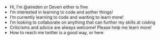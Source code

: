 -  Hi, I’m @aireden or Deven either is fine
-  I’m interested in learning to code and aother things!
-  I’m currently learning to code and wanting to learn more!
-  I’m looking to collaborate on anything that can further my skills at coding
-  Criticisms and advice are always welcome! Please help me learn more!
-  How to reach me twitter is a good way, or here

<!---
aireden/aireden is a ✨ special ✨ repository because its `README.md` (this file) appears on your GitHub profile.
You can click the Preview link to take a look at your changes.
--->
